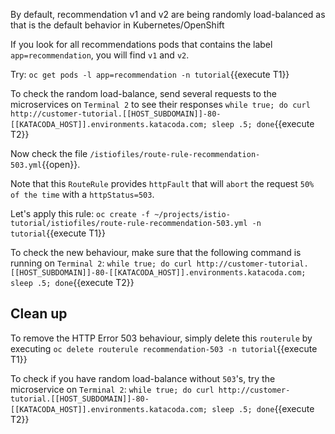 By default, recommendation v1 and v2 are being randomly load-balanced as that is the default behavior in Kubernetes/OpenShift

If you look for all recommendations pods that contains the label `app=recommendation`, you will find `v1` and `v2`.

Try: `oc get pods -l app=recommendation -n tutorial`{{execute T1}}

To check the random load-balance, send several requests to the microservices on `Terminal 2` to see their responses
`while true; do curl http://customer-tutorial.[[HOST_SUBDOMAIN]]-80-[[KATACODA_HOST]].environments.katacoda.com; sleep .5; done`{{execute T2}}

Now check the file `/istiofiles/route-rule-recommendation-503.yml`{{open}}.

Note that this `RouteRule` provides `httpFault` that will `abort` the request `50% of the time` with a `httpStatus=503`.

Let's apply this rule: `oc create -f ~/projects/istio-tutorial/istiofiles/route-rule-recommendation-503.yml -n tutorial`{{execute T1}}

To check the new behaviour, make sure that the following command is running on `Terminal 2`:
`while true; do curl http://customer-tutorial.[[HOST_SUBDOMAIN]]-80-[[KATACODA_HOST]].environments.katacoda.com; sleep .5; done`{{execute T2}}

## Clean up

To remove the HTTP Error 503 behaviour, simply delete this `routerule` by executing `oc delete routerule recommendation-503 -n tutorial`{{execute T1}}

To check if you have random load-balance without `503`'s, try the microservice on `Terminal 2`: `while true; do curl http://customer-tutorial.[[HOST_SUBDOMAIN]]-80-[[KATACODA_HOST]].environments.katacoda.com; sleep .5; done`{{execute T2}}

